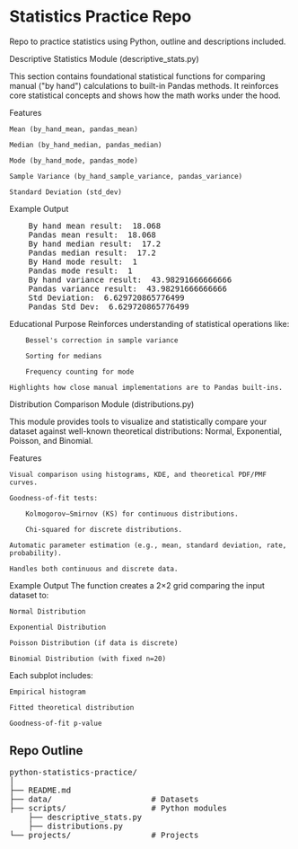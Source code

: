 # Statistics Practice Repo
Repo to practice statistics using Python, outline and descriptions included. 

Descriptive Statistics Module (descriptive_stats.py)

This section contains foundational statistical functions for comparing manual ("by hand") calculations to built-in Pandas methods. It reinforces core statistical concepts and shows how the math works under the hood.

Features

    Mean (by_hand_mean, pandas_mean)

    Median (by_hand_median, pandas_median)

    Mode (by_hand_mode, pandas_mode)

    Sample Variance (by_hand_sample_variance, pandas_variance)

    Standard Deviation (std_dev)

Example Output
<pre>
    By hand mean result:  18.068
    Pandas mean result:  18.068
    By hand median result:  17.2
    Pandas median result:  17.2
    By Hand mode result:  1
    Pandas mode result:  1
    By hand variance result:  43.98291666666666
    Pandas variance result:  43.98291666666666
    Std Deviation:  6.629720865776499
    Pandas Std Dev:  6.629720865776499
</pre>

Educational Purpose
    Reinforces understanding of statistical operations like:

        Bessel's correction in sample variance

        Sorting for medians

        Frequency counting for mode

    Highlights how close manual implementations are to Pandas built-ins.


Distribution Comparison Module (distributions.py)

This module provides tools to visualize and statistically compare your dataset against well-known theoretical distributions: Normal, Exponential, Poisson, and Binomial.

Features

    Visual comparison using histograms, KDE, and theoretical PDF/PMF curves.

    Goodness-of-fit tests:

        Kolmogorov–Smirnov (KS) for continuous distributions.

        Chi-squared for discrete distributions.

    Automatic parameter estimation (e.g., mean, standard deviation, rate, probability).

    Handles both continuous and discrete data.

Example Output
The function creates a 2×2 grid comparing the input dataset to:

    Normal Distribution

    Exponential Distribution

    Poisson Distribution (if data is discrete)

    Binomial Distribution (with fixed n=20)

Each subplot includes:

    Empirical histogram

    Fitted theoretical distribution

    Goodness-of-fit p-value

## Repo Outline
<pre>
python-statistics-practice/
│
├── README.md
├── data/                     # Datasets
├── scripts/                  # Python modules
    ├── descriptive_stats.py
    ├── distributions.py
└── projects/                 # Projects
</pre>

